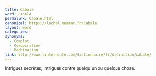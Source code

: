 ```yaml
---
title: Cabale
word: Cabale
permalink: Cabale.html
canonical: https://lachal.neamar.fr/Cabale
layout: word
categories:
synonyms:
  - Complot
  - Conspiration
  - Machination
link: http://www.linternaute.com/dictionnaire/fr/definition/cabale/
---
```


Intrigues secrètes, intrigues contre quelqu'un ou quelque chose.

